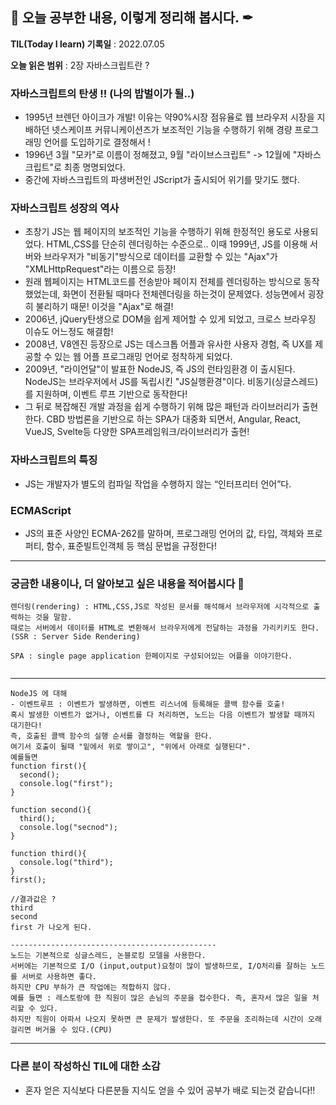 ## 📕 오늘 공부한 내용, 이렇게 정리해 봅시다. ✒

**TIL(Today I learn) 기록일** : 2022.07.05

**오늘 읽은 범위** : 2장 자바스크립트란 ?

### 자바스크립트의 탄생 !! (나의 밥벌이가 될..)

+ 1995년 브렌던 아이크가 개발! 이유는 약90%시장 점유율로 웹 브라우저 시장을 지배하던 넷스케이프 커뮤니케이션즈가 보조적인 기능을 수행하기 위해 경량 프로그래밍 언어를 도입하기로 결정해서 !
+ 1996년 3월 "모카"로 이름이 정해졌고, 9월 "라이브스크립트" -> 12월에 "자바스크립트"로 최종 명명되었다.
+ 중간에 자바스크립트의 파생버전인 JScript가 출시되어 위기를 맞기도 했다.

### 자바스크립트 성장의 역사

+ 초창기 JS는 웹 페이지의 보조적인 기능을 수행하기 위해 한정적인 용도로 사용되었다. HTML,CSS를 단순히 렌더링하는 수준으로..
이때 1999년, JS를 이용해 서버와 브라우저가 "비동기"방식으로 데이터를 교환할 수 있는 "Ajax"가 "XMLHttpRequest"라는 이름으로 등장!
+ 원래 웹페이지는 HTML코드를 전송받아 페이지 전체를 렌더링하는 방식으로 동작했었는데, 화면이 전환될 때마다 전체렌더링을 하는것이 문제였다.
성능면에서 굉장히 불리하기 때문! 이것을 "Ajax"로 해결!
+ 2006년, jQuery탄생으로 DOM을 쉽게 제어할 수 있게 되었고, 크로스 브라우징 이슈도 어느정도 해결함!
+ 2008년, V8엔진 등장으로 JS는 데스크톱 어플과 유사한 사용자 경험, 즉 UX를 제공할 수 있는 웹 어플 프로그래밍 언어로 정착하게 되었다.
+ 2009년, "라이언달"이 발표한 NodeJS, 즉 JS의 런타임환경 이 출시된다.
NodeJS는 브라우저에서 JS를 독립시킨 "JS실행환경"이다. 
비동기(싱글스레드)를 지원하며, 이벤트 루프 기반으로 동작한다!
+ 그 뒤로 복잡해진 개발 과정을 쉽게 수행하기 위해 많은 패턴과 라이브러리가 출현한다.
CBD 방법론을 기반으로 하는 SPA가 대중화 되면서, Angular, React, VueJS, Svelte등 다양한 SPA프레임워크/라이브러리가 출현!

### 자바스크립트의 특징

+ JS는 개발자가 별도의 컴파일 작업을 수행하지 않는 “인터프리터 언어”다.


### ECMAScript

+ JS의 표준 사양인 ECMA-262를 말하며, 프로그래밍 언어의 값, 타입, 객체와 프로퍼티, 함수, 표준빌트인객체 등 핵심 문법을 규정한다!

---

### 궁금한 내용이나, 더 알아보고 싶은 내용을 적어봅시다 🤔
```
렌더링(rendering) : HTML,CSS,JS로 작성된 문서를 해석해서 브라우저에 시각적으로 출력하는 것을 말함.
때로는 서버에서 데이터를 HTML로 변환해서 브라우저에게 전달하는 과정을 가리키키도 한다.
(SSR : Server Side Rendering)

SPA : single page application 한페이지로 구성되어있는 어플을 이야기한다.


```
-------------------------------------------------------
```
NodeJS 에 대해
- 이벤트루프 : 이벤트가 발생하면, 이벤트 리스너에 등록해둔 콜백 함수를 호출!
혹시 발생한 이벤트가 없거나, 이벤트를 다 처리하면, 노드는 다음 이벤트가 발생할 때까지 대기한다!
즉, 호출된 콜백 함수의 실행 순서를 결정하는 역할을 한다.
여기서 호출이 될때 "밑에서 위로 쌓이고", "위에서 아래로 실행된다".
예를들면
function first(){
  second();
  console.log("first");
}

function second(){
  third();
  console.log("secnod");
}

function third(){
  console.log("third");
}
first();

//결과값은 ? 
third
second
first 가 나오게 된다.

----------------------------------------------
노드는 기본적으로 싱글스레드, 논블로킹 모델을 사용한다.
서버에는 기본적으로 I/O (input,output)요청이 많이 발생하므로, I/O처리를 잘하는 노드를 서버로 사용하면 좋다.
하지만 CPU 부하가 큰 작업에는 적합하지 않다.
예를 들면 : 레스토랑에 한 직원이 많은 손님의 주문을 접수한다. 즉, 혼자서 많은 일을 처리할 수 있다.
하지만 직원이 아파서 나오지 못하면 큰 문제가 발생한다. 또 주문을 조리하는데 시간이 오래 걸리면 버거울 수 있다.(CPU)
```

---

### 다른 분이 작성하신 TIL에 대한 소감

+ 혼자 얻은 지식보다 다른분들 지식도 얻을 수 있어 공부가 배로 되는것 같습니다!! 
